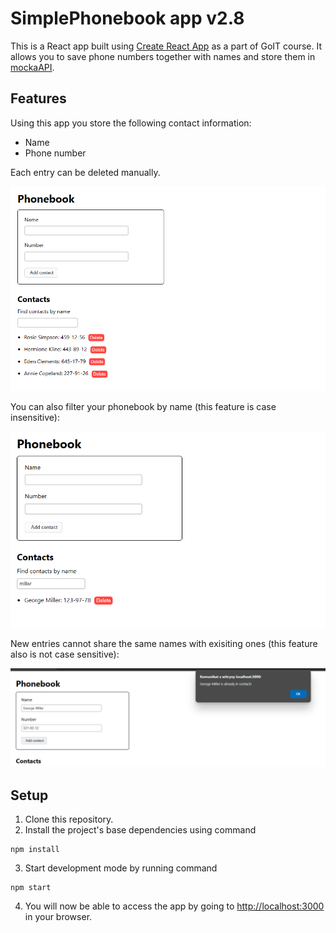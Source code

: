 # SimplePhonebook app v2.8

This is a React app built using
[Create React App](https://github.com/facebook/create-react-app) as a part of
GoIT course. It allows you to save phone numbers together with names and store
them in [mockaAPI](https://mockapi.io/).

## Features

Using this app you store the following contact information:

- Name
- Phone number

Each entry can be deleted manually.

![Application interface](./assets/interface-1.png)

You can also filter your phonebook by name (this feature is case insensitive):

![Filtering feature](./assets/interface-2.png)

New entries cannot share the same names with exisiting ones (this feature also
is not case sensitive):

![Adding new contact with exisiting name](./assets/interface-3.png)

## Setup

1. Clone this repository.
2. Install the project's base dependencies using command

```shell
npm install
```

3. Start development mode by running command

```shell
npm start
```

4. You will now be able to access the app by going to
   [http://localhost:3000](http://localhost:3000) in your browser.
